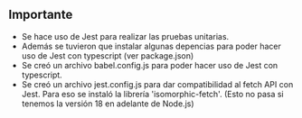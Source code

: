 ## Importante

- Se hace uso de Jest para realizar las pruebas unitarias.
- Además se tuvieron que instalar algunas depencias para poder hacer uso de Jest con typescript (ver package.json)
- Se creó un archivo babel.config.js para poder hacer uso de Jest con typescript.
- Se creó un archivo jest.config.js para dar compatibilidad al fetch API con Jest. Para eso se instaló la librería 'isomorphic-fetch'. (Esto no pasa si tenemos la versión 18 en adelante de Node.js)